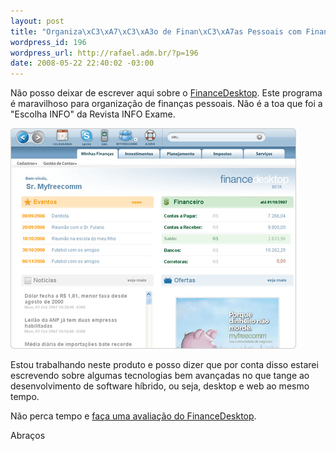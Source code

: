 ```yaml
--- 
layout: post
title: "Organiza\xC3\xA7\xC3\xA3o de Finan\xC3\xA7as Pessoais com FinanceDesktop"
wordpress_id: 196
wordpress_url: http://rafael.adm.br/?p=196
date: 2008-05-22 22:40:02 -03:00
---
```

Não posso deixar de escrever aqui sobre o <a href="http://financedesktop.com.br">FinanceDesktop</a>. Este programa é maravilhoso para organização de finanças pessoais. Não é a toa que foi a "Escolha INFO" da Revista INFO Exame.

<a href="http://financedesktop.com.br"><img class="aligncenter size-full wp-image-197" title="Screenshot do FinanceDesktop" src="/wp-content/uploads/2008/05/05_big.jpg" border="0" alt="Screenshot do FinanceDesktop" width="457" height="353" /></a>

Estou trabalhando neste produto e posso dizer que por conta disso estarei escrevendo sobre algumas tecnologias bem avançadas no que tange ao desenvolvimento de software híbrido, ou seja, desktop e web ao mesmo tempo.

Não perca tempo e <a href="http://www.financedesktop.com.br/download">faça uma avaliação do FinanceDesktop</a>.

Abraços
